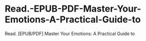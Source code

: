 # Read.-EPUB-PDF-Master-Your-Emotions-A-Practical-Guide-to
Read. [EPUB/PDF] Master Your Emotions: A Practical Guide to
